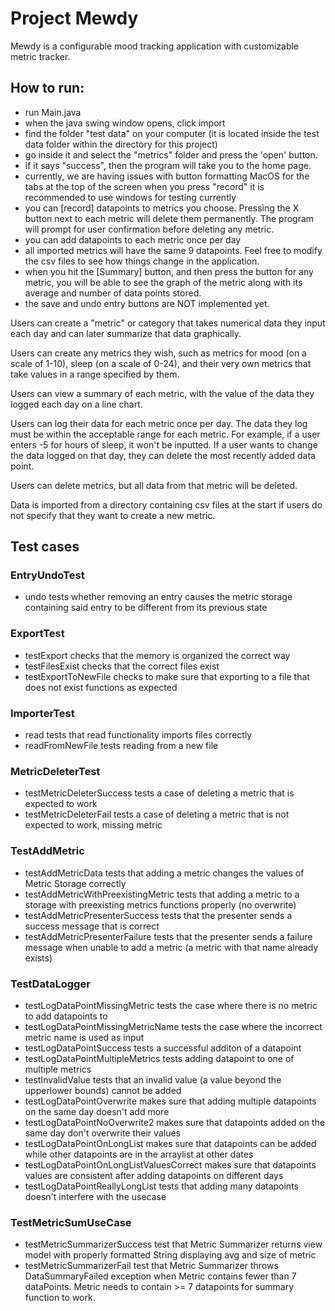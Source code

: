 # Project Mewdy

Mewdy is a configurable mood tracking application with customizable metric tracker.

## How to run:
- run Main.java
- when the java swing window opens, click import
- find the folder "test data" on your computer (it is located inside the test data folder within the directory for this project)
- go inside it and select the "metrics" folder and press the 'open' button.
- if it says "success", then the program will take you to the home page.
- currently, we are having issues with button formatting MacOS for the tabs at the top of the screen when you press "record" it is recommended to use windows for testing currently
- you can [record] datapoints to metrics you choose. Pressing the X button next to each metric will delete them permanently. The program will prompt for user confirmation before deleting any metric.
- you can add datapoints to each metric once per day
- all imported metrics will have the same 9 datapoints. Feel free to modify the csv files to see how things change in the application.
- when you hit the [Summary] button, and then press the button for any metric, you will be able to see the graph of the metric along with its average and number of data points stored.
- the save and undo entry buttons are NOT implemented yet.

Users can create a "metric" or category that takes numerical data they input each day and can later summarize that data graphically.

Users can create any metrics they wish, such as metrics for mood (on a scale of 1-10), sleep (on a scale of 0-24), and their very own metrics that take values in a range specified by them.

Users can view a summary of each metric, with the value of the data they logged each day on a line chart.

Users can log their data for each metric once per day. The data they log must be within the acceptable range for each metric. For example, if a user enters -5 for hours of sleep, it won't be inputted. If a user wants to change the data logged on that day, they can delete the most recently added data point.

Users can delete metrics, but all data from that metric will be deleted.

Data is imported from a directory containing csv files at the start if users do not specify that they want to create a new metric.

## Test cases

### EntryUndoTest
- undo tests whether removing an entry causes the metric storage containing said entry to be different from its previous state

### ExportTest
- testExport checks that the memory is organized the correct way
- testFilesExist checks that the correct files exist
- testExportToNewFile checks to make sure that exporting to a file that does not exist functions as expected

### ImporterTest
- read tests that read functionality imports files correctly
- readFromNewFile tests reading from a new file

### MetricDeleterTest
- testMetricDeleterSuccess tests a case of deleting a metric that is expected to work
- testMetricDeleterFail tests a case of deleting a metric that is not expected to work, missing metric
### TestAddMetric
- testAddMetricData tests that adding a metric changes the values of Metric Storage correctly
- testAddMetricWithPreexistingMetric tests that adding a metric to a storage with preexisting metrics functions properly (no overwrite)
- testAddMetricPresenterSuccess tests that the presenter sends a success message that is correct
- testAddMetricPresenterFailure tests that the presenter sends a failure message when unable to add a metric (a metric with that name already exists)
### TestDataLogger
- testLogDataPointMissingMetric tests the case where there is no metric to add datapoints to
- testLogDataPointMissingMetricName tests the case where the incorrect metric name is used as input
- testLogDataPointSuccess tests a successful additon of a datapoint
- testLogDataPointMultipleMetrics tests adding datapoint to one of multiple metrics
- testInvalidValue tests that an invalid value (a value beyond the upperlower bounds) cannot be added
- testLogDataPointOverwrite makes sure that adding multiple datapoints on the same day doesn't add more
- testLogDataPointNoOverwrite2 makes sure that datapoints added on the same day don't overwrite their values
- testLogDataPointOnLongList makes sure that datapoints can be added while other datapoints are in the arraylist at other dates
- testLogDataPointOnLongListValuesCorrect makes sure that datapoints values are consistent after adding datapoints on different days
- testLogDataPointReallyLongList tests that adding many datapoints doesn't interfere with the usecase
### TestMetricSumUseCase
- testMetricSummarizerSuccess test that Metric Summarizer returns view model with properly formatted String displaying avg and size of metric
- testMetricSummarizerFail test that Metric Summarizer throws DataSummaryFailed exception when Metric contains fewer than 7 dataPoints. Metric needs to contain >= 7 datapoints for summary function to work.
